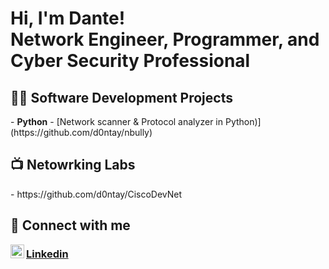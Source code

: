 <h1>Hi, I'm Dante! <br/><a>Network Engineer</a>, <a> Programmer</a>,<a> and Cyber Security Professional</a></h1>

<h2>👨‍💻 Software Development Projects</h2>
- <b>Python</b>
  - [Network scanner & Protocol analyzer in Python)](https://github.com/d0ntay/nbully)

<h2>📺 Netowrking Labs</h2>
- https://github.com/d0ntay/CiscoDevNet

<h2>📱 Connect with me</h2>
<img align="left" alt="dante | LinkedIn" width="22px" src="https://cdn.jsdelivr.net/npm/simple-icons@v3/icons/linkedin.svg" /> <h3><a href="https://www.linkedin.com/in/dantecicciarelli/">Linkedin</a></h3>
